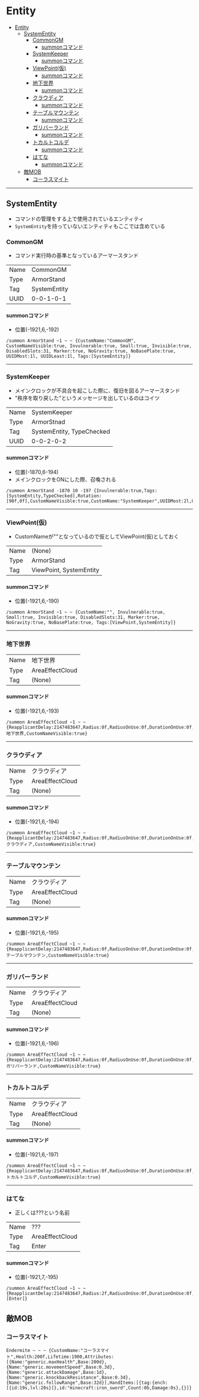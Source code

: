 # Entity

- [Entity](#entity)
  - [SystemEntity](#systementity)
    - [CommonGM](#commongm)
      - [summonコマンド](#summonコマンド)
    - [SystemKeeper](#systemkeeper)
      - [summonコマンド](#summonコマンド-1)
    - [ViewPoint(仮)](#viewpoint仮)
      - [summonコマンド](#summonコマンド-2)
    - [地下世界](#地下世界)
      - [summonコマンド](#summonコマンド-3)
    - [クラウディア](#クラウディア)
      - [summonコマンド](#summonコマンド-4)
    - [テーブルマウンテン](#テーブルマウンテン)
      - [summonコマンド](#summonコマンド-5)
    - [ガリバーランド](#ガリバーランド)
      - [summonコマンド](#summonコマンド-6)
    - [トカルトコルデ](#トカルトコルデ)
      - [summonコマンド](#summonコマンド-7)
    - [はてな](#はてな)
      - [summonコマンド](#summonコマンド-8)
  - [敵MOB](#敵mob)
    - [コーラスマイト](#コーラスマイト)

---

## SystemEntity

- コマンドの管理をする上で使用されているエンティティ
- `SystemEntity`を持っていないエンティティもここでは含めている

### CommonGM

- コマンド実行時の基準となっているアーマースタンド

|||
|-|-|
|Name|CommonGM|
|Type|ArmorStand|
|Tag|SystemEntity|
|UUID|0-0-1-0-1|

#### summonコマンド

- 位置(-1921,6,-192)

```minecraftcommand
/summon ArmorStand ~1 ~ ~ {CustomName:"CommonGM", CustomNameVisible:true, Invulnerable:true, Small:true, Invisible:true, DisabledSlots:31, Marker:true, NoGravity:true, NoBasePlate:true, UUIDMost:1l, UUIDLeast:1l, Tags:[SystemEntity]}
```

---

### SystemKeeper

- メインクロックが不具合を起こした際に、復旧を図るアーマースタンド
- "秩序を取り戻した"というメッセージを出しているのはコイツ

|||
|-|-|
|Name|SystemKeeper|
|Type|ArmorStnad|
|Tag|SystemEntity, TypeChecked|
|UUID|0-0-2-0-2|

#### summonコマンド

- 位置(-1870,6-194)
- メインクロックをONにした際、召喚される

```minecraftcommand
/summon ArmorStand -1870 10 -197 {Invulnerable:true,Tags:[SystemEntity,TypeChecked],Rotation:[90f,0f],CustomNameVisible:true,CustomName:"SystemKeeper",UUIDMost:2l,UUIDLeast:2l}
```

---

### ViewPoint(仮)

- CustomNameが""となっているので仮としてViewPoint(仮)としておく

|||
|-|-|
|Name|(None)|
|Type|ArmorStand|
|Tag|ViewPoint, SystemEntity|

#### summonコマンド

- 位置(-1921,6,-190)

```minecraftcommand
/summon ArmorStand ~1 ~ ~ {CustomName:"", Invulnerable:true, Small:true, Invisible:true, DisabledSlots:31, Marker:true, NoGravity:true, NoBasePlate:true, Tags:[ViewPoint,SystemEntity]}
```

---

### 地下世界

|||
|-|-|
|Name|地下世界|
|Type|AreaEffectCloud|
|Tag|(None)|

#### summonコマンド

- 位置(-1921,6,-193)

```minecraftcommand
/summon AreaEffectCloud ~1 ~ ~ {ReapplicantDelay:2147483647,Radius:0f,RadiusOnUse:0f,DurationOnUse:0f,Duration:2147483647,RadiusPerTick:0f,WaitTime:0,Age:0,Particle:take,CustomName:地下世界,CustomNameVisible:true}
```

---

### クラウディア

|||
|-|-|
|Name|クラウディア|
|Type|AreaEffectCloud|
|Tag|(None)|

#### summonコマンド

- 位置(-1921,6,-194)

```minecraftcommand
/summon AreaEffectCloud ~1 ~ ~ {ReapplicantDelay:2147483647,Radius:0f,RadiusOnUse:0f,DurationOnUse:0f,Duration:2147483647,RadiusPerTick:0f,WaitTime:0,Age:0,Particle:take,CustomName:クラウディア,CustomNameVisible:true}
```

---

### テーブルマウンテン

|||
|-|-|
|Name|クラウディア|
|Type|AreaEffectCloud|
|Tag|(None)|

#### summonコマンド

- 位置(-1921,6,-195)

```minecraftcommand
/summon AreaEffectCloud ~1 ~ ~ {ReapplicantDelay:2147483647,Radius:0f,RadiusOnUse:0f,DurationOnUse:0f,Duration:2147483647,RadiusPerTick:0f,WaitTime:0,Age:0,Particle:take,CustomName:テーブルマウンテン,CustomNameVisible:true}
```

---

### ガリバーランド

|||
|-|-|
|Name|クラウディア|
|Type|AreaEffectCloud|
|Tag|(None)|

#### summonコマンド

- 位置(-1921,6,-196)

```minecraftcommand
/summon AreaEffectCloud ~1 ~ ~ {ReapplicantDelay:2147483647,Radius:0f,RadiusOnUse:0f,DurationOnUse:0f,Duration:2147483647,RadiusPerTick:0f,WaitTime:0,Age:0,Particle:take,CustomName:ガリバーランド,CustomNameVisible:true}
```

---

### トカルトコルデ

|||
|-|-|
|Name|クラウディア|
|Type|AreaEffectCloud|
|Tag|(None)|

#### summonコマンド

- 位置(-1921,6,-197)

```minecraftcommand
/summon AreaEffectCloud ~1 ~ ~ {ReapplicantDelay:2147483647,Radius:0f,RadiusOnUse:0f,DurationOnUse:0f,Duration:2147483647,RadiusPerTick:0f,WaitTime:0,Age:0,Particle:take,CustomName:トカルトコルデ,CustomNameVisible:true}
```

---

### はてな

- 正しくは???という名前

|||
|-|-|
|Name|???|
|Type|AreaEffectCloud|
|Tag|Enter|

#### summonコマンド

- 位置(-1921,7,-195)

```minecraftcommand
/summon AreaEffectCloud ~1 ~ ~ {ReapplicantDelay:2147483647,Radius:2f,RadiusOnUse:0f,DurationOnUse:0f,Duration:2147483647,RadiusPerTick:0f,WaitTime:0,Age:0,Particle:take,CustomName:???,CustomNameVisible:true,Tags:[Enter]}
```

## 敵MOB

### コーラスマイト

```minecraftcommand
Endermite ~ ~ ~ {CustomName:"コーラスマイト",Health:200f,Lifetime:1900,Attributes:[{Name:"generic.maxHealth",Base:200d},{Name:"generic.movementSpeed",Base:0.3d},{Name:"generic.attackDamage",Base:1d},{Name:"generic.knockbackResistance",Base:0.3d},{Name:"generic.followRange",Base:32d}],HandItems:[{tag:{ench:[{id:19s,lvl:20s}]},id:"minecraft:iron_sword",Count:0b,Damage:0s},{}]}
```
